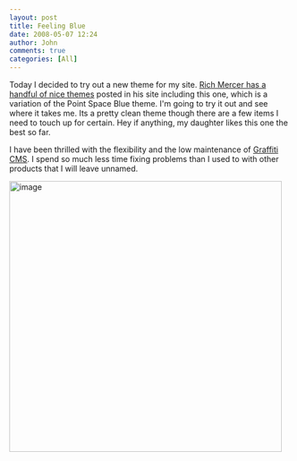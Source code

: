 ```yaml
---
layout: post
title: Feeling Blue
date: 2008-05-07 12:24
author: John
comments: true
categories: [All]
---
```

<p>Today I decided to try out a new theme for my site. <a href="http://richmercer.com/graffiti-themes/#deepblue">Rich Mercer has a handful of nice themes</a> posted in his site including this one, which is a variation of the Point Space Blue theme. I'm going to try it out and see where it takes me. Its a pretty clean theme though there are a few items I need to touch up for certain. Hey if anything, my daughter likes this one the best so far.</p> <p>I have been thrilled with the flexibility and the low maintenance of <a href="http://graffiticms.com">Graffiti CMS</a>. I spend so much less time fixing problems than I used to with other products that I will leave unnamed.</p> <p><a href="/wp-content/uploads/files/media/image/WindowsLiveWriter/FeelingBlue_ACFA/image_4.png"><img style="border-right: 0px; border-top: 0px; border-left: 0px; border-bottom: 0px" height="484" alt="image" src="/wp-content/uploads/files/media/image/WindowsLiveWriter/FeelingBlue_ACFA/image_thumb_1.png" width="487" border="0"></a></p>

